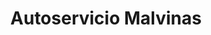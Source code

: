 ---
title: "Autoservicio Malvinas"
url: /san-nicolas-de-los-arroyos/autoservicio-malvinas/
shop: Supermarkt
---